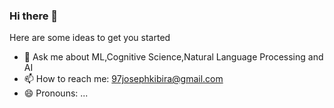 ### Hi there 👋




Here are some ideas to get you started

- 💬 Ask me about ML,Cognitive Science,Natural Language Processing and AI
- 📫 How to reach me: 97josephkibira@gmail.com
- 😄 Pronouns: ...


